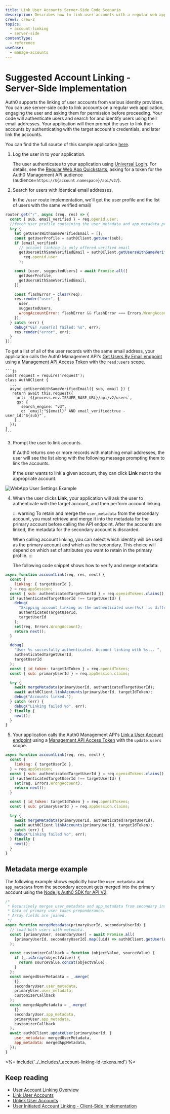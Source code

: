 ```yaml
---
title: Link User Accounts Server-Side Code Scenario
description: Describes how to link user accounts with a regular web app using server-side code using a sample scenario.
crews: crew-2
topics:
  - account-linking
  - server-side
contentType:
  - reference
useCase:
  - manage-accounts
---
```


# Suggested Account Linking - Server-Side Implementation

Auth0 supports the linking of user accounts from various identity providers. You can use server-side code to link accounts on a regular web application, engaging the user and asking them for permission before proceeding. Your code will authenticate users and search for and identify users using their email addresses. Your application will then prompt the user to link their accounts by authenticating with the target account's credentials, and later link the accounts.

You can find the full source of this sample application [here](https://github.com/auth0-samples/auth0-link-accounts-sample/tree/master/RegularWebApp).

1. Log the user in to your application.

    The user authenticates to your application using [Universal Login](/universal-login). For details, see the [Regular Web App Quickstarts](/quickstart/webapp), asking for a token for the Auth0 Management API audience (audience=`https://${account.namespace}/api/v2/`).

2. Search for users with identical email addresses.

    In the `/user` route implementation, we'll get the user profile and the list of users with the same verified email/

```js
router.get("/", async (req, res) => {
  const { sub, email_verified } = req.openid.user;
  //fetch user profile containing the user_metadata and app_metadata properties
  try {
    let getUsersWithSameVerifiedEmail = [];
    const getUserProfile = auth0Client.getUser(sub);
    if (email_verified)
      // account linking is only offered verified email
      getUsersWithSameVerifiedEmail = auth0Client.getUsersWithSameVerifiedEmail(
        req.openid.user
      );

    const [user, suggestedUsers] = await Promise.all([
      getUserProfile,
      getUsersWithSameVerifiedEmail,
    ]);

    const flashError = clear(req);
    res.render("user", {
      user,
      suggestedUsers,
      wrongAccountError: flashError && flashError === Errors.WrongAccount,
    });
  } catch (err) {
    debug("GET /user[s] failed: %o", err);
    res.render("error", err);
  }
});
```

  To get a list of all of the user records with the same email address, your application calls the Auth0 Management API's [Get Users By Email endpoint](/api/v2#!/users-by-email/) using a [Management API Access Token](/api/management/v2/tokens) with the `read:users` scope.

    ```js
    const request = require('request');
    class Auth0Client {
      ...
      async getUsersWithSameVerifiedEmail({ sub, email }) {
       return await this.request({
         url: `${process.env.ISSUER_BASE_URL}/api/v2/users`,
         qs: {
           search_engine: "v3",
           q: `email:"${email}" AND email_verified:true -user_id:"${sub}"`,
        } ,
      });
    }
    ```

3. Prompt the user to link accounts. 

    If Auth0 returns one or more records with matching email addresses, the user will see the list along with the following message prompting them to link the accounts.

    If the user wants to link a given account, they can click **Link** next to the appropriate account.

![WebApp User Settings Example](/media/articles/link-accounts/account-linking-webapp-small.png)

4. When the user clicks **Link**, your application will ask the user to authenticate with the target account, and then perform account linking. 

    ::: warning
    To retain and merge the `user_metadata` from the secondary account, you must retrieve and merge it into the metadata for the primary account before calling the API endpoint. After the accounts are linked, the metadata for the secondary account is discarded. 
    
    When calling account linking, you can select which identity will be used as the primary account and which as the secondary. This choice will depend on which set of attributes you want to retain in the primary profile.
    :::

    The following code snippet shows how to verify and merge metadata:

  ```js
  async function accountLink(req, res, next) {
    const {
      linking: { targetUserId },
    } = req.appSession;
    const { sub: authenticatedTargetUserId } = req.openidTokens.claims();
    if (authenticatedTargetUserId !== targetUserId) {
      debug(
        "Skipping account linking as the authenticated user(%s)  is different than target linking user (%s)",
        authenticatedTargetUserId,
        targetUserId
      );
      set(req, Errors.WrongAccount);
      return next();
    }

    debug(
      "User %s succesfully authenticated. Account linking with %s... ",
      authenticatedTargetUserId,
      targetUserId
    );
    const { id_token: targetIdToken } = req.openidTokens;
    const { sub: primaryUserId } = req.appSession.claims;

    try {
      await mergeMetadata(primaryUserId, authenticatedTargetUserId);
      await auth0Client.linkAccounts(primaryUserId, targetIdToken);
      debug("Accounts linked.");
    } catch (err) {
      debug("Linking failed %o", err);
    } finally {
      next();
    }
  }
```

5. Your application calls the Auth0 Management API's [Link a User Account endpoint](/api/v2#!/Users/post_identities) using a [Management API Access Token](/api/management/v2/tokens) with the `update:users` scope.

```js
async function accountLink(req, res, next) {
  const {
    linking: { targetUserId },
  } = req.appSession;
  const { sub: authenticatedTargetUserId } = req.openidTokens.claims();
  if (authenticatedTargetUserId !== targetUserId) {
    set(req, Errors.WrongAccount);
    return next();
  }

  const { id_token: targetIdToken } = req.openidTokens;
  const { sub: primaryUserId } = req.appSession.claims;

  try {
    await mergeMetadata(primaryUserId, authenticatedTargetUserId);
    await auth0Client.linkAccounts(primaryUserId, targetIdToken);
  } catch (err) {
    debug("Linking failed %o", err);
  } finally {
    next();
  }
}
```

## Metadata merge example

The following example shows explicitly how the `user_metadata` and `app_metadata` from the secondary account gets merged into the primary account using the [Node.js Auth0 SDK for API V2](https://github.com/auth0/node-auth0/tree/v2).

```js
/*
 * Recursively merges user_metadata and app_metadata from secondary into primary user.
 * Data of primary user takes preponderance.
 * Array fields are joined.
 */
async function mergeMetadata(primaryUserId, secondaryUserId) {
  // load both users with metedata.
  const [primaryUser, secondaryUser] = await Promise.all(
    [primaryUserId, secondaryUserId].map((uid) => auth0Client.getUser(uid))
  );

  const customizerCallback = function (objectValue, sourceValue) {
    if (_.isArray(objectValue)) {
      return sourceValue.concat(objectValue);
    }
  };
  const mergedUserMetadata = _.merge(
    {},
    secondaryUser.user_metadata,
    primaryUser.user_metadata,
    customizerCallback
  );
  const mergedAppMetadata = _.merge(
    {},
    secondaryUser.app_metadata,
    primaryUser.app_metadata,
    customizerCallback
  );
  await auth0Client.updateUser(primaryUserId, {
    user_metadata: mergedUserMetadata,
    app_metadata: mergedAppMetadata,
  });
}
```

<%= include('../_includes/_account-linking-id-tokens.md') %>

## Keep reading

* [User Account Linking Overview](/users/concepts/overview-user-account-linking)
* [Link User Accounts](/users/guides/link-user-accounts)
* [Unlink User Accounts](/users/guides/unlink-user-accounts)
* [User Initiated Account Linking - Client-Side Implementation](/users/references/link-accounts-client-side-scenario)
